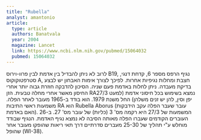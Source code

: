 ```yaml
---
title: "Rubella"
analyst: amantonio
article:
  type: article
  authors: Banatvala
  year: 2004
  magazine: Lancet
  link: https://www.ncbi.nlm.nih.gov/pubmed/15064032
  pubmed: 15064032
---
```


לרוב לא ניתן להבדיל בין אדמת לבין פרוו-וירוס B19, נגיף הרפס מספר 6, קדחת דנגי, סטרפטוקוקוס A, חצבת ומחלות נגיפיות אחרות. לפיכך לצורך אימות האבחון יש לבצע בדיקת מעבדה.
ניתן לחלות באדמת פעם שניה. הסיכון להדבקה חוזרת גבוה יותר אחרי החיסון מאשר אחרי מחלה טבעית.
הזן RA27/3 נמצא בשימוש בכל חיסוני אדמת (למעט יפן וסין, להן יש זנים משלהן) החל משנת 1979. הוא בודד ב-1965 מעובר לאחר הפלה. משמעות ראשי התיבות RA הוא Rubella Aborus (עובר שעבר הפלה עקב הידבקות האם באדמת). המשמעות של 27/3 היא רקמה מס' 3 (כליות) של עובר מס' 27. ב-26 העוברים הקודמים שעברו הפלה מאותה הסיבה לא נמצא נגיף האדמת.
הנגיף שבודד מוחלש ע"י תהליך של 25-30 מעברים סדרתיים דרך תאי ריאות שהופקו מעובר אחר שהופל (WI-38).
